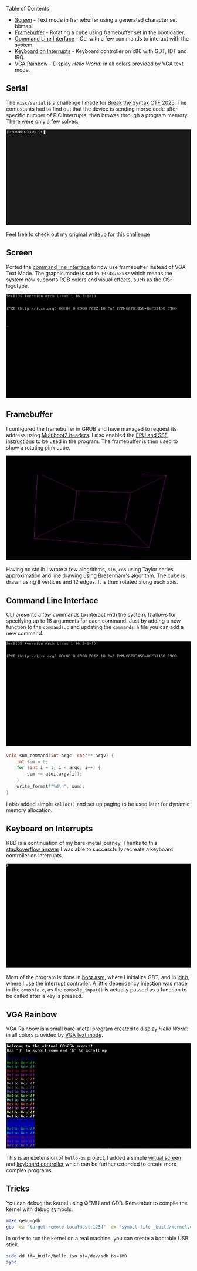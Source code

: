 Table of Contents

- [Screen](#screen) - Text mode in framebuffer using a generated character set bitmap.
- [Framebuffer](#framebuffer) - Rotating a cube using framebuffer set in the bootloader.
- [Command Line Interface](#command-line-interface) - CLI with a few commands to interact with the system.
- [Keyboard on Interrupts](#keyboard-on-interrupts) - Keyboard controller on x86 with GDT, IDT and IRQ.
- [VGA Rainbow](#vga-rainbow) - Display *Hello World!* in all colors provided by VGA text mode.

## Serial

The `misc/serial` is a challenge I made for [Break the Syntax CTF 2025](https://ctftime.org/event/2749). The contestants had to find out that the device is sending morse code after specific number of PIC interrupts, then browse through a program memory. There were only a few solves.

![How to solve misc/serial from Break the Syntax CTF 2025](./pub/serial.gif)

Feel free to check out my [original writeup for this challenge](./serial/_solve/WRITEUP.md)
 
## Screen

Ported the [command line interface](#command-line-interface) to now use framebuffer instead of VGA Text Mode. The graphic mode is set to `1024x768x32` which means the system now supports RGB colors and visual effects, such as the OS-logotype.

![R-OS first framebuffer cli](./pub/screen.gif)

## Framebuffer

I configured the framebuffer in GRUB and have managed to request its address using [Multiboot2 headers](./framebuffer/multiboot_header.asm#L26). I also enabled the [FPU and SSE instructions](./framebuffer/boot.asm#L21) to be used in the program. The framebuffer is then used to show a rotating pink cube.

![Rotating pink cube](./pub/framebuffer.gif)

Having no stdlib I wrote a few alogrithms, `sin`, `cos` using Taylor series approximation and line drawing using Bresenham's algorithm. The cube is drawn using 8 vertices and 12 edges. It is then rotated along each axis. 

## Command Line Interface

CLI presents a few commands to interact with the system. It allows for specifying up to 16 arguments for each command. Just by adding a new function to the `commands.c` and updating the `commands.h` file you can add a new command.

![Command Line Interface](./pub/cli.gif)

```c
void sum_command(int argc, char** argv) {
    int sum = 0;
    for (int i = 1; i < argc; i++) {
        sum += atoi(argv[i]);
    }
    write_format("%d\n", sum);
}
```

I also added simple `kalloc()` and set up paging to be used later for dynamic memory allocation. 

## Keyboard on Interrupts

KBD is a continuation of my bare-metal journey. Thanks to this [stackoverflow answer](https://stackoverflow.com/a/37635449) I was able to successfully recreate a keyboard controller on interrupts.

![Keyboard on Interrupts](./pub/kbd.gif)

Most of the program is done in [boot.asm](./kbd/boot.asm), where I initialize GDT, and in [idt.h](./kbd/idt/idt.h), where I use the interrupt controller. A little dependency injection was made in the `console.c`, as the `console_input()` is actually passed as a function to be called after a key is pressed.

## VGA Rainbow

VGA Rainbow is a small bare-metal program created to display *Hello World!* in all colors provided by [VGA text mode](https://en.wikipedia.org/wiki/VGA_text_mode).

![VGA Rainbow Showcase GIF](./pub/vgarainbow.gif)

This is an exetension of `hello-os` project, I added a simple [virtual screen](./vgarainbow/base/virtscr.h) and [keyboard controller](./vgarainbow/base/kbd.h) which can be further extended to create more complex programs.

## Tricks

You can debug the kernel using QEMU and GDB. Remember to compile the kernel with debug symbols.

```bash
make qemu-gdb
gdb -ex "target remote localhost:1234" -ex "symbol-file _build/kernel.elf"
```

In order to run the kernel on a real machine, you can create a bootable USB stick.

```bash
sudo dd if=_build/hello.iso of=/dev/sdb bs=1MB 
sync
```
